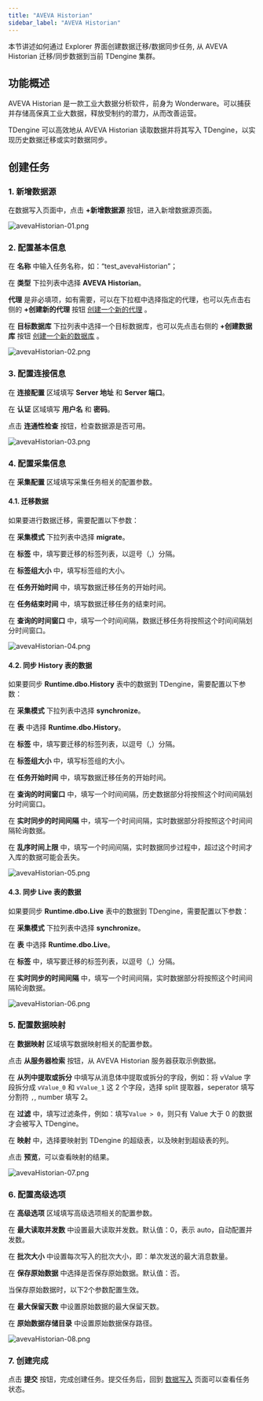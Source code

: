 ```yaml
---
title: "AVEVA Historian"
sidebar_label: "AVEVA Historian"
---
```


本节讲述如何通过 Explorer 界面创建数据迁移/数据同步任务, 从 AVEVA Historian 迁移/同步数据到当前 TDengine 集群。

## 功能概述

AVEVA Historian 是一款工业大数据分析软件，前身为 Wonderware。可以捕获并存储高保真工业大数据，释放受制约的潜力，从而改善运营。

TDengine 可以高效地从 AVEVA Historian 读取数据并将其写入 TDengine，以实现历史数据迁移或实时数据同步。

## 创建任务

### 1. 新增数据源

在数据写入页面中，点击 **+新增数据源** 按钮，进入新增数据源页面。

![avevaHistorian-01.png](pic/avevaHistorian-01.png)

### 2. 配置基本信息

在 **名称** 中输入任务名称，如：“test_avevaHistorian”；

在 **类型** 下拉列表中选择 **AVEVA Historian**。

**代理** 是非必填项，如有需要，可以在下拉框中选择指定的代理，也可以先点击右侧的 **+创建新的代理** 按钮 [创建一个新的代理](../../explorer/#创建新的代理) 。

在 **目标数据库** 下拉列表中选择一个目标数据库，也可以先点击右侧的 **+创建数据库** 按钮 [创建一个新的数据库](../../explorer/#创建数据库) 。

![avevaHistorian-02.png](pic/avevaHistorian-02.png)

### 3. 配置连接信息

在 **连接配置** 区域填写 **Server 地址** 和 **Server 端口**。

在 **认证** 区域填写 **用户名** 和 **密码**。

点击 **连通性检查** 按钮，检查数据源是否可用。

![avevaHistorian-03.png](pic/avevaHistorian-03.png)

### 4. 配置采集信息

在 **采集配置** 区域填写采集任务相关的配置参数。

#### 4.1. 迁移数据

如果要进行数据迁移，需要配置以下参数：

在 **采集模式** 下拉列表中选择 **migrate**。

在 **标签** 中，填写要迁移的标签列表，以逗号（,）分隔。

在 **标签组大小** 中，填写标签组的大小。

在 **任务开始时间** 中，填写数据迁移任务的开始时间。

在 **任务结束时间** 中，填写数据迁移任务的结束时间。

在 **查询的时间窗口** 中，填写一个时间间隔，数据迁移任务将按照这个时间间隔划分时间窗口。

![avevaHistorian-04.png](pic/avevaHistorian-04.png)

#### 4.2. 同步 History 表的数据

如果要同步 **Runtime.dbo.History** 表中的数据到 TDengine，需要配置以下参数：

在 **采集模式** 下拉列表中选择 **synchronize**。

在 **表** 中选择 **Runtime.dbo.History**。

在 **标签** 中，填写要迁移的标签列表，以逗号（,）分隔。

在 **标签组大小** 中，填写标签组的大小。

在 **任务开始时间** 中，填写数据迁移任务的开始时间。

在 **查询的时间窗口** 中，填写一个时间间隔，历史数据部分将按照这个时间间隔划分时间窗口。

在 **实时同步的时间间隔** 中，填写一个时间间隔，实时数据部分将按照这个时间间隔轮询数据。

在 **乱序时间上限** 中，填写一个时间间隔，实时数据同步过程中，超过这个时间才入库的数据可能会丢失。

![avevaHistorian-05.png](pic/avevaHistorian-05.png)

#### 4.3. 同步 Live 表的数据

如果要同步 **Runtime.dbo.Live** 表中的数据到 TDengine，需要配置以下参数：

在 **采集模式** 下拉列表中选择 **synchronize**。

在 **表** 中选择 **Runtime.dbo.Live**。

在 **标签** 中，填写要迁移的标签列表，以逗号（,）分隔。

在 **实时同步的时间间隔** 中，填写一个时间间隔，实时数据部分将按照这个时间间隔轮询数据。

![avevaHistorian-06.png](pic/avevaHistorian-06.png)

### 5. 配置数据映射

在 **数据映射** 区域填写数据映射相关的配置参数。

点击 **从服务器检索** 按钮，从 AVEVA Historian 服务器获取示例数据。

在 **从列中提取或拆分** 中填写从消息体中提取或拆分的字段，例如：将 vValue 字段拆分成 `vValue_0` 和 `vValue_1` 这 2 个字段，选择 split 提取器，seperator 填写分割符 `,`, number 填写 2。

在 **过滤** 中，填写过滤条件，例如：填写`Value > 0`，则只有 Value 大于 0 的数据才会被写入 TDengine。

在 **映射** 中，选择要映射到 TDengine 的超级表，以及映射到超级表的列。

点击 **预览**，可以查看映射的结果。

![avevaHistorian-07.png](pic/avevaHistorian-07.png)

### 6. 配置高级选项

在 **高级选项** 区域填写高级选项相关的配置参数。

在 **最大读取并发数** 中设置最大读取并发数。默认值：0，表示 auto，自动配置并发数。

在 **批次大小** 中设置每次写入的批次大小，即：单次发送的最大消息数量。

在 **保存原始数据** 中选择是否保存原始数据。默认值：否。

当保存原始数据时，以下2个参数配置生效。

在 **最大保留天数** 中设置原始数据的最大保留天数。

在 **原始数据存储目录** 中设置原始数据保存路径。

![avevaHistorian-08.png](pic/avevaHistorian-08.png)

### 7. 创建完成

点击 **提交** 按钮，完成创建任务。提交任务后，回到 [数据写入](../../explorer/#数据写入) 页面可以查看任务状态。
